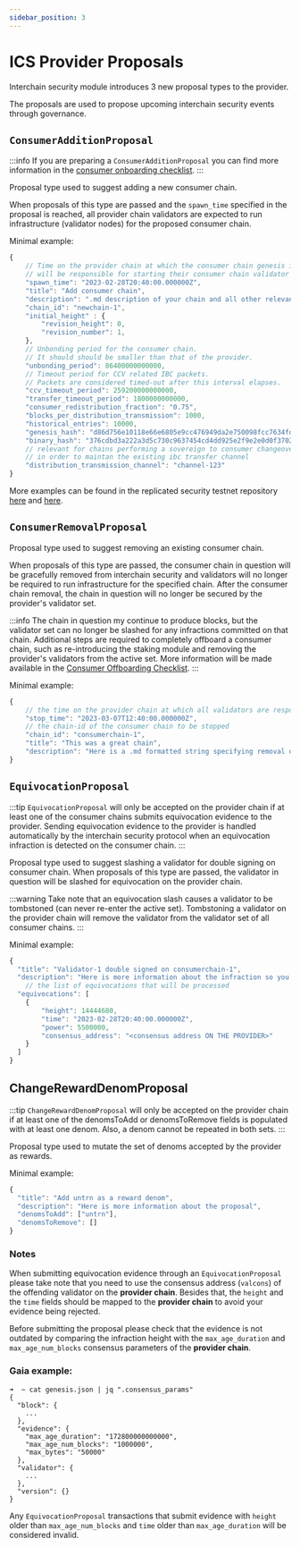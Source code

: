 ```yaml
---
sidebar_position: 3
---
```



# ICS Provider Proposals

Interchain security module introduces 3 new proposal types to the provider.

The proposals are used to propose upcoming interchain security events through governance.

## `ConsumerAdditionProposal`
:::info
If you are preparing a `ConsumerAdditionProposal` you can find more information in the [consumer onboarding checklist](../consumer-development/onboarding.md).
:::

Proposal type used to suggest adding a new consumer chain.

When proposals of this type are passed and the `spawn_time` specified in the proposal is reached, all provider chain validators are expected to run infrastructure (validator nodes) for the proposed consumer chain.

Minimal example:
```js
{
    // Time on the provider chain at which the consumer chain genesis is finalized and all validators
    // will be responsible for starting their consumer chain validator node.
    "spawn_time": "2023-02-28T20:40:00.000000Z",
    "title": "Add consumer chain",
    "description": ".md description of your chain and all other relevant information",
    "chain_id": "newchain-1",
    "initial_height" : {
        "revision_height": 0,
        "revision_number": 1,
    },
    // Unbonding period for the consumer chain.
    // It should should be smaller than that of the provider.
    "unbonding_period": 86400000000000,
    // Timeout period for CCV related IBC packets.
    // Packets are considered timed-out after this interval elapses.
    "ccv_timeout_period": 259200000000000,
    "transfer_timeout_period": 1800000000000,
    "consumer_redistribution_fraction": "0.75",
    "blocks_per_distribution_transmission": 1000,
    "historical_entries": 10000,
    "genesis_hash": "d86d756e10118e66e6805e9cc476949da2e750098fcc7634fd0cc77f57a0b2b0",
    "binary_hash": "376cdbd3a222a3d5c730c9637454cd4dd925e2f9e2e0d0f3702fc922928583f1"
    // relevant for chains performing a sovereign to consumer changeover
    // in order to maintan the existing ibc transfer channel
    "distribution_transmission_channel": "channel-123"
}
```
More examples can be found in the replicated security testnet repository [here](https://github.com/cosmos/testnets/blob/master/replicated-security/stopped/baryon-1/proposal-baryon-1.json) and [here](https://github.com/cosmos/testnets/blob/master/replicated-security/stopped/noble-1/start-proposal-noble-1.json).

## `ConsumerRemovalProposal`
Proposal type used to suggest removing an existing consumer chain.

When proposals of this type are passed, the consumer chain in question will be gracefully removed from interchain security and validators will no longer be required to run infrastructure for the specified chain.
After the consumer chain removal, the chain in question will no longer be secured by the provider's validator set.

:::info
The chain in question my continue to produce blocks, but the validator set can no longer be slashed for any infractions committed on that chain.
Additional steps are required to completely offboard a consumer chain, such as re-introducing the staking module and removing the provider's validators from the active set.
More information will be made available in the [Consumer Offboarding Checklist](../consumer-development/offboarding.md).
:::

Minimal example:
```js
{
    // the time on the provider chain at which all validators are responsible to stop their consumer chain validator node
    "stop_time": "2023-03-07T12:40:00.000000Z",
    // the chain-id of the consumer chain to be stopped
    "chain_id": "consumerchain-1",
    "title": "This was a great chain",
    "description": "Here is a .md formatted string specifying removal details"
}
```

## `EquivocationProposal`
:::tip
`EquivocationProposal` will only be accepted on the provider chain if at least one of the consumer chains submits equivocation evidence to the provider.
Sending equivocation evidence to the provider is handled automatically by the interchain security protocol when an equivocation infraction is detected on the consumer chain.
:::

Proposal type used to suggest slashing a validator for double signing on consumer chain.
When proposals of this type are passed, the validator in question will be slashed for equivocation on the provider chain.

:::warning
Take note that an equivocation slash causes a validator to be tombstoned (can never re-enter the active set).
Tombstoning a validator on the provider chain will remove the validator from the validator set of all consumer chains.
:::

Minimal example:
```js
{
  "title": "Validator-1 double signed on consumerchain-1",
  "description": "Here is more information about the infraction so you can verify it yourself",
	// the list of equivocations that will be processed
  "equivocations": [
    {
        "height": 14444680,
        "time": "2023-02-28T20:40:00.000000Z",
        "power": 5500000,
        "consensus_address": "<consensus address ON THE PROVIDER>"
    }
  ]
}
```

## ChangeRewardDenomProposal
:::tip
`ChangeRewardDenomProposal` will only be accepted on the provider chain if at least one of the denomsToAdd or denomsToRemove fields is populated with at least one denom. Also, a denom cannot be repeated in both sets.
:::

Proposal type used to mutate the set of denoms accepted by the provider as rewards.

Minimal example:
```js
{
  "title": "Add untrn as a reward denom",
  "description": "Here is more information about the proposal",
  "denomsToAdd": ["untrn"],
  "denomsToRemove": []
}
```

### Notes
When submitting equivocation evidence through an `EquivocationProposal` please take note that you need to use the consensus address (`valcons`) of the offending validator on the **provider chain**.
Besides that, the `height` and the `time` fields should be mapped to the **provider chain** to avoid your evidence being rejected.

Before submitting the proposal please check that the evidence is not outdated by comparing the infraction height with the `max_age_duration` and `max_age_num_blocks` consensus parameters of the **provider chain**.

### Gaia example:
```
➜  ~ cat genesis.json | jq ".consensus_params"
{
  "block": {
    ...
  },
  "evidence": {
    "max_age_duration": "172800000000000",
    "max_age_num_blocks": "1000000",
    "max_bytes": "50000"
  },
  "validator": {
    ...
  },
  "version": {}
}
```

Any `EquivocationProposal` transactions that submit evidence with `height` older than `max_age_num_blocks` and `time` older than `max_age_duration` will be considered invalid.
